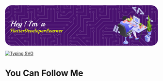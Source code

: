 ![Header](./github-header-image.png)

[![Typing SVG](http://readme-typing-svg.herokuapp.com?font=Lobster&size=30&duration=3000&pause=500&color=F7ED0C&width=435&lines=Welcome+to+my+profile!;I'm+an+Engineering+Student;Also+I'm+a+Flutter+Developer)](https://git.io/typing-svg)

<h1>You Can Follow Me</h1>
